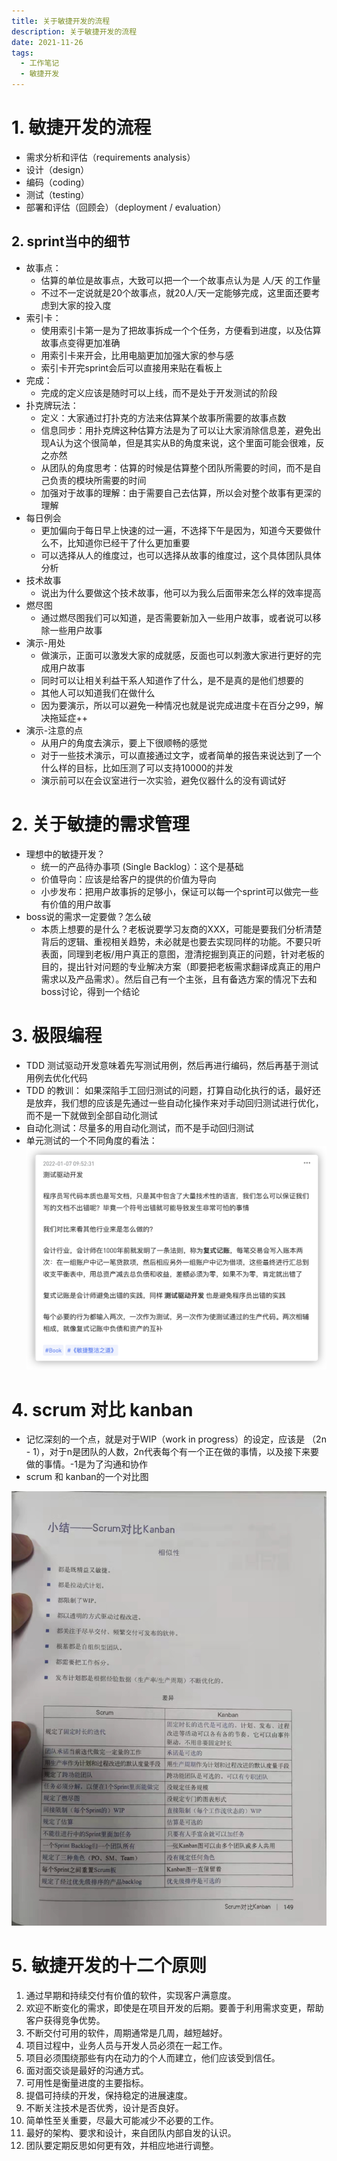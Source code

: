 ```yaml
---
title: 关于敏捷开发的流程
description: 关于敏捷开发的流程
date: 2021-11-26
tags:
  - 工作笔记
  - 敏捷开发
---
```




# 1. 敏捷开发的流程
- 需求分析和评估（requirements analysis）
- 设计（design）
- 编码（coding）
- 测试（testing）
- 部署和评估（回顾会）（deployment / evaluation）

## 2. sprint当中的细节

- 故事点：
   - 估算的单位是故事点，大致可以把一个一个故事点认为是 人/天 的工作量
   - 不过不一定说就是20个故事点，就20人/天一定能够完成，这里面还要考虑到大家的投入度
- 索引卡：
   - 使用索引卡第一是为了把故事拆成一个个任务，方便看到进度，以及估算故事点变得更加准确
   - 用索引卡来开会，比用电脑更加加强大家的参与感
   - 索引卡开完sprint会后可以直接用来贴在看板上
- 完成：
   - 完成的定义应该是随时可以上线，而不是处于开发测试的阶段
- 扑克牌玩法：
   - 定义：大家通过打扑克的方法来估算某个故事所需要的故事点数
   - 信息同步：用扑克牌这种估算方法是为了可以让大家消除信息差，避免出现A认为这个很简单，但是其实从B的角度来说，这个里面可能会很难，反之亦然
   - 从团队的角度思考：估算的时候是估算整个团队所需要的时间，而不是自己负责的模块所需要的时间
   - 加强对于故事的理解：由于需要自己去估算，所以会对整个故事有更深的理解
- 每日例会
   - 更加偏向于每日早上快速的过一遍，不选择下午是因为，知道今天要做什么不，比知道你已经干了什么更加重要
   - 可以选择从人的维度过，也可以选择从故事的维度过，这个具体团队具体分析
- 技术故事
   - 说出为什么要做这个技术故事，他可以为我么后面带来怎么样的效率提高
- 燃尽图
   - 通过燃尽图我们可以知道，是否需要新加入一些用户故事，或者说可以移除一些用户故事
- 演示-用处
   - 做演示，正面可以激发大家的成就感，反面也可以刺激大家进行更好的完成用户故事
   - 同时可以让相关利益干系人知道作了什么，是不是真的是他们想要的
   - 其他人可以知道我们在做什么
   - 因为要演示，所以可以避免一种情况也就是说完成进度卡在百分之99，解决拖延症++
- 演示-注意的点
   - 从用户的角度去演示，要上下很顺畅的感觉
   - 对于一些技术演示，可以直接通过文字，或者简单的报告来说达到了一个什么样的目标，比如压测了可以支持10000的并发
   - 演示前可以在会议室进行一次实验，避免仪器什么的没有调试好
# 2. 关于敏捷的需求管理

- 理想中的敏捷开发？
   - 统一的产品待办事项 (Single Backlog）：这个是基础
   - 价值导向：应该是给客户的提供的价值为导向
   - 小步发布：把用户故事拆的足够小，保证可以每一个sprint可以做完一些有价值的用户故事
- boss说的需求一定要做？怎么破
   - 本质上想要的是什么？老板说要学习友商的XXX，可能是要我们分析清楚背后的逻辑、重视相关趋势，未必就是也要去实现同样的功能。不要只听表面，同理到老板/用户真正的意图，澄清挖掘到真正的问题，针对老板的目的，提出针对问题的专业解决方案（即要把老板需求翻译成真正的用户需求以及产品需求）。然后自己有一个主张，且有备选方案的情况下去和boss讨论，得到一个结论



# 3. 极限编程

- TDD 测试驱动开发意味着先写测试用例，然后再进行编码，然后再基于测试用例去优化代码
- TDD 的教训： 如果深陷手工回归测试的问题，打算自动化执行的话，最好还是放弃，我们想的应该是先通过一些自动化操作来对手动回归测试进行优化，而不是一下就做到全部自动化测试
- 自动化测试：尽量多的用自动化测试，而不是手动回归测试
- 单元测试的一个不同角度的看法：
![image.png](../images/工作笔记1-1.png)


# 4. scrum 对比 kanban 

- 记忆深刻的一个点，就是对于WIP（work in progress）的设定，应该是 （2n - 1），对于n是团队的人数，2n代表每个有一个正在做的事情，以及接下来要做的事情。-1是为了沟通和协作
- scrum 和 kanban的一个对比图

![image.png](../images/工作笔记1-2.png)


# 5. 敏捷开发的十二个原则

1. 通过早期和持续交付有价值的软件，实现客户满意度。
2. 欢迎不断变化的需求，即使是在项目开发的后期。要善于利用需求变更，帮助客户获得竞争优势。
3. 不断交付可用的软件，周期通常是几周，越短越好。
4. 项目过程中，业务人员与开发人员必须在一起工作。
5. 项目必须围绕那些有内在动力的个人而建立，他们应该受到信任。
6. 面对面交谈是最好的沟通方式。
7. 可用性是衡量进度的主要指标。
8. 提倡可持续的开发，保持稳定的进展速度。
9. 不断关注技术是否优秀，设计是否良好。
10. 简单性至关重要，尽最大可能减少不必要的工作。
11. 最好的架构、要求和设计，来自团队内部自发的认识。
12. 团队要定期反思如何更有效，并相应地进行调整。
